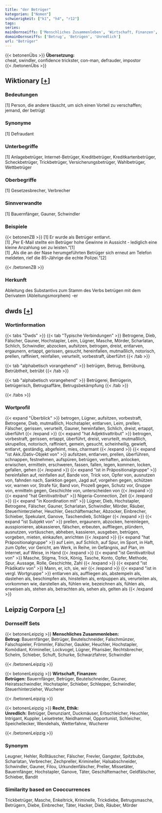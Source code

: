 ```yaml
---
title: "der Betrüger"
kategorien: ["Nomen"]
schwierigkeit: ["k1", "h4", "r12"]
tags:
series:
mainDornseiffs: ['Menschliches Zusammenleben', 'Wirtschaft, Finanzen', 'Recht, Ethik']
domainDornseiffs: ['Betrug', 'Betrügen', 'Unredlich']
url: "Betrüger"
---
```


{{< betonenÜbs >}}
**Übersetzung:**  
cheat, swindler, confidence trickster, con-man, defrauder, impostor  
{{< /betonenÜbs >}}

## Wiktionary [[+](https://de.wiktionary.org/wiki/Betrüger)]

### Bedeutungen
[1] Person, die andere täuscht, um sich einen Vorteil zu verschaffen; jemand, der betrügt  

### Synonyme
[1] Defraudant  

### Unterbegriffe
[1] Anlagebetrüger, Internet-Betrüger, Kreditbetrüger, Kreditkartenbetrüger, Scheckbetrüger, Trickbetrüger, Versicherungsbetrüger, Wahlbetrüger, Wettbetrüger  

### Oberbegriffe
[1] Gesetzesbrecher, Verbrecher  

### Sinnverwandte
[1] Bauernfänger, Gauner,  Schwindler  

### Beispiele
{{< betonenZB >}}
[1] Er wurde als Betrüger entlarvt.  
[1] „Per E-Mail stellte ein Betrüger hohe Gewinne in Aussicht - lediglich eine kleine Anzahlung sei zu leisten.“[1]  
[1] „Als die an der Nase herumgeführten Betrüger sich erneut am Telefon meldeten, rief die 85-Jährige die echte Polizei.“[2]  

{{< /betonenZB >}}
### Herkunft
Ableitung des Substantivs zum Stamm des Verbs betrügen mit dem Derivatem (Ableitungsmorphem) -er  



## dwds [[+](https://www.dwds.de/wb/Betrüger)]

### Wortinformation
{{< tabs "Dwds" >}}
{{< tab "Typische Verbindungen" >}}
Betrogene, Dieb, Fälscher, Gauner, Hochstapler, Leim, Lügner, Masche, Mörder, Scharlatan, Schlich, Schwindler, abzocken, aufsitzen, betrogen, dreist, entlarven, ergaunern, ertappt, gerissen, gesucht, hereinfallen, mutmaßlich, notorisch, prellen, raffiniert, reinfallen, verurteilt, vorbestraft, überführt
{{< /tab >}}

{{< tab "alphabetisch vorangehend" >}}
betrügen, Betrug, Betrübung, Betrübtheit, betrübt
{{< /tab >}}

{{< tab "alphabetisch vorangehend" >}}
Betrügerei, Betrügerin, betrügerisch, Betrugsaffäre, Betrugsbekämpfung
{{< /tab >}}

{{< /tabs >}}

### Wortprofil
{{< expand "Überblick" >}} betrogen, Lügner, aufsitzen, vorbestraft, Betrogene, Dieb, mutmaßlich, Hochstapler, entlarven, Leim, prellen, Fälscher, gerissen, verurteilt, Gauner, hereinfallen, Schlich, dreist, ertappt, überführt {{< /expand >}}
{{< expand "hat Adjektivattribut" >}} betrogen, vorbestraft, gerissen, ertappt, überführt, dreist, verurteilt, mutmaßlich, skrupellos, notorisch, raffiniert, gemein, gesucht, scheinheilig, gewieft, entlarvt, geständig, abgefeimt, mies, charmant {{< /expand >}}
{{< expand "ist Akk./Dativ-Objekt von" >}} aufsitzen, entlarven, prellen, überführen, schnappen, festnehmen, aufspüren, betrügen, verhaften, anlocken, erwischen, ermitteln, erschweren, fassen, fallen, legen, kommen, locken, gefallen, gehen {{< /expand >}}
{{< expand "ist in Präpositionalgruppe" >}} hereinfallen auf, reinfallen auf, Bande von, Trick von, Opfer von, ausnutzen von, fahnden nach, Sanktion gegen, Jagd auf, vorgehen gegen, schützen vor, warnen vor, Strafe für, Band von, Prozeß gegen, Schutz vor, Gruppe von, ermitteln gegen, Geschichte von, unterscheiden von {{< /expand >}}
{{< expand "hat Genitivattribut" >}} Nigeria-Connection, Zeit {{< /expand >}}
{{< expand "in Koordination mit" >}} Lügner, Dieb, Hochstapler, Betrogene, Fälscher, Gauner, Scharlatan, Schwindler, Mörder, Räuber, Steuerhinterzieher, Heuchler, Geschäftemacher, Abzocker, Einbrecher, Schieber, Spekulant, Ganove, Taschendieb, Schläger {{< /expand >}}
{{< expand "ist Subjekt von" >}} prellen, ergaunern, abzocken, hereinlegen, ausspionieren, abkassieren, fälschen, erbeuten, auffliegen, plündern, ausnutzen, vortäuschen, abheben, kassieren, ausgeben, betrügen, vorgeben, mieten, einkaufen, anrichten {{< /expand >}}
{{< expand "hat Präpositionalgruppe" >}} auf Leim, auf Schlich, auf Spur, im Sport, in Haft, zum Opfer, vor Gericht, am Werk, in Reihe, im Gefängnis, auf Plan, im Internet, auf Weise, in Hand {{< /expand >}}
{{< expand "ist Genitivattribut von" >}} Masche, Stigma, Trick, König, Tasche, Konto, Opfer, Methode, Spur, Aussage, Rolle, Geschichte, Zahl {{< /expand >}}
{{< expand "ist Prädikativ von" >}} Mann, er, ich, sie, wir {{< /expand >}}
{{< expand "ist in vergl. Wortgruppe" >}} entlarven als, auffliegen als, abstempeln als, dastehen als, beschimpfen als, hinstellen als, entpuppen als, verurteilen als, vorkommen wie, darstellen als, fühlen wie, bezeichnen als, fühlen als, erweisen als, stehen als, betrachten als, sehen als, gelten als {{< /expand >}}

## Leipzig Corpora [[+](https://corpora.uni-leipzig.de/en/res?word=Betrüger&corpusId=deu_newscrawl-public_2018)]

### Dornseiff Sets
{{< betonenLeipzig >}}
**Menschliches Zusammenleben:**  
**Betrug:** Bauernfänger, Betrüger, Beutelschneider, Falschmünzer, Falschspieler, Frömmler, Fälscher, Gaukler, Heuchler, Hochstapler, Komödiant, Krimineller, Lockvogel, Lügner, Pharisäer, Rechtsbrecher, Schelm, Schieber, Schuft, Schurke, Schwarzfahrer, Schwindler  

{{< /betonenLeipzig >}}


{{< betonenLeipzig >}}
**Wirtschaft, Finanzen:**  
**Betrügen:** Bauernfänger, Betrüger, Beutelschneider, Gauner, Heiratsschwindler, Hochstapler, Schieber, Schlepper, Schwindler, Steuerhinterzieher, Wucherer  

{{< /betonenLeipzig >}}


{{< betonenLeipzig >}}
**Recht, Ethik:**  
**Unredlich:** Betrüger, Denunziant, Duckmäuser, Erbschleicher, Heuchler, Intrigant, Kuppler, Leisetreter, Neidhammel, Opportunist, Schleicher, Speichellecker, Wendehals, Wetterfahne, Wucherer  

{{< /betonenLeipzig >}}

### Synonym
Leugner, Hehler, Roßtäuscher, Fälscher, Frevler, Gangster, Spitzbube, Scharlatan, Verbrecher, Zechpreller, Krimineller, Halsabschneider, Schwindler, Gauner, Filou, Urkundenfälscher, Preller, Missetäter, Bauernfänger, Hochstapler, Ganove, Täter, Geschäftemacher, Geldfälscher, Schieber, Bandit


### Similarity based on Cooccurrences
Trickbetrüger, Masche, Enkeltrick, Kriminelle, Trickdiebe, Betrugsmasche, Betrügern, Diebe, Einbrecher, Täter, Hacker, Dieb, Räuber, Mörder

